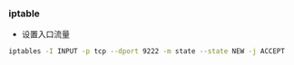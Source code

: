 ### iptable



- 设置入口流量

```bash
iptables -I INPUT -p tcp --dport 9222 -m state --state NEW -j ACCEPT
```

